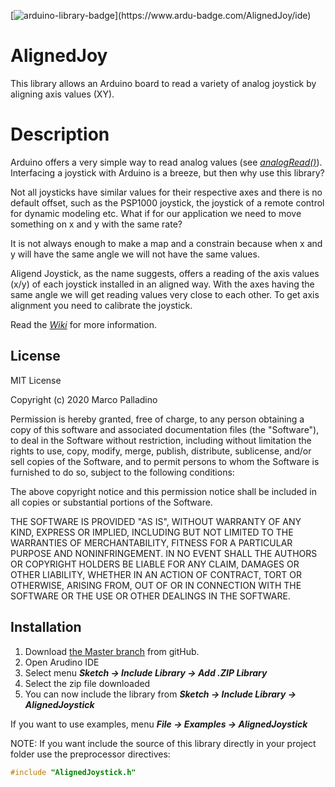 [![arduino-library-badge](https://www.ardu-badge.com/badge/AlignedJoy.svg?)](https://www.ardu-badge.com/AlignedJoy/ide)

# AlignedJoy
This library allows an Arduino board to read a variety of analog joystick by aligning axis values (XY).

# Description
Arduino offers a very simple way to read analog values (see [_analogRead()_](https://www.arduino.cc/reference/en/language/functions/analog-io/analogread/)).
Interfacing a joystick with Arduino is a breeze, but then why use this library?

Not all joysticks have similar values for their respective axes and there is no default offset, such as the PSP1000 joystick, the joystick of a remote control for dynamic modeling etc.
What if for our application we need to move something on x and y with the same rate?

It is not always enough to make a map and a constrain because when x and y will have the same angle we will not have the same values.

Aligend Joystick, as the name suggests, offers a reading of the axis values (x/y) of each joystick installed in an aligned way. With the axes having the same angle we will get reading values very close to each other. To get axis alignment you need to calibrate the joystick.

Read the [_Wiki_](https://github.com/PalladinoMarco/AlignedJoystick/wiki) for more information.

## License
MIT License

Copyright (c) 2020 Marco Palladino

Permission is hereby granted, free of charge, to any person obtaining a copy of this software and associated documentation files (the "Software"), to deal in the Software without restriction, including without limitation the rights to use, copy, modify, merge, publish, distribute, sublicense, and/or sell copies of the Software, and to permit persons to whom the Software is furnished to do so, subject to the following conditions:

The above copyright notice and this permission notice shall be included in all copies or substantial portions of the Software.

THE SOFTWARE IS PROVIDED "AS IS", WITHOUT WARRANTY OF ANY KIND, EXPRESS OR IMPLIED, INCLUDING BUT NOT LIMITED TO THE WARRANTIES OF MERCHANTABILITY, FITNESS FOR A PARTICULAR PURPOSE AND NONINFRINGEMENT. IN NO EVENT SHALL THE AUTHORS OR COPYRIGHT HOLDERS BE LIABLE FOR ANY CLAIM, DAMAGES OR OTHER LIABILITY, WHETHER IN AN ACTION OF CONTRACT, TORT OR OTHERWISE, ARISING FROM, OUT OF OR IN CONNECTION WITH THE SOFTWARE OR THE USE OR OTHER DEALINGS IN THE SOFTWARE.

## Installation
1. Download [the Master branch](https://github.com/PalladinoMarco/AlignedJoystick/archive/master.zip) from gitHub.
2. Open Arudino IDE
3. Select menu **_Sketch -> Include Library -> Add .ZIP Library_**
4. Select the zip file downloaded
5. You can now include the library from  **_Sketch -> Include Library -> AlignedJoystick_**

If you want to use examples, menu **_File -> Examples -> AlignedJoystick_**

NOTE: If you want include the source of this library directly in your project folder use the preprocessor directives:
```C++
#include "AlignedJoystick.h"
```
